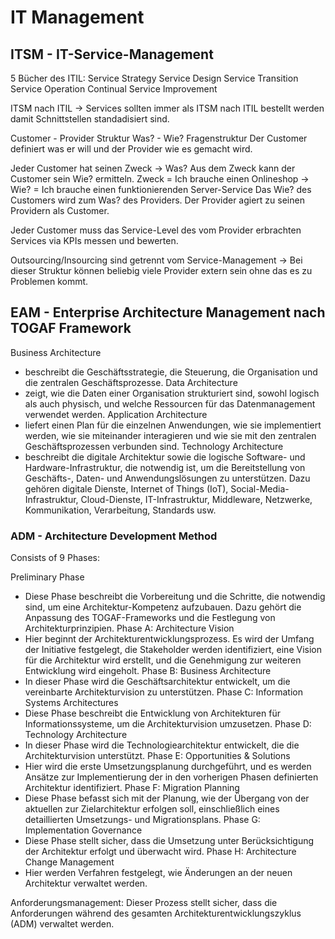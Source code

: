 # IT Management

## ITSM - IT-Service-Management

5 Bücher des ITIL:
Service Strategy
Service Design
Service Transition
Service Operation
Continual Service Improvement

ITSM nach ITIL -> Services sollten immer als ITSM nach ITIL bestellt werden damit Schnittstellen standadisiert sind.

Customer - Provider Struktur
Was? - Wie? Fragenstruktur
Der Customer definiert was er will und der Provider wie es gemacht wird.

Jeder Customer hat seinen Zweck -> Was?
Aus dem Zweck kann der Customer sein Wie? ermitteln. Zweck = Ich brauche einen Onlineshop -> Wie? = Ich brauche einen funktionierenden Server-Service
Das Wie? des Customers wird zum Was? des Providers.
Der Provider agiert zu seinen Providern als Customer.

Jeder Customer muss das Service-Level des vom Provider erbrachten Services via KPIs messen und bewerten.

Outsourcing/Insourcing sind getrennt vom Service-Management -> Bei dieser Struktur können beliebig viele Provider extern sein ohne das es zu Problemen kommt.

## EAM - Enterprise Architecture Management nach TOGAF Framework

Business Architecture
- beschreibt die Geschäftsstrategie, die Steuerung, die Organisation und die zentralen Geschäftsprozesse.
Data Architecture
- zeigt, wie die Daten einer Organisation strukturiert sind, sowohl logisch als auch physisch, und welche Ressourcen für das Datenmanagement verwendet werden.
Application Architecture
- liefert einen Plan für die einzelnen Anwendungen, wie sie implementiert werden, wie sie miteinander interagieren und wie sie mit den zentralen Geschäftsprozessen verbunden sind.
Technology Architecture
- beschreibt die digitale Architektur sowie die logische Software- und Hardware-Infrastruktur, die notwendig ist, um die Bereitstellung von Geschäfts-, Daten- und Anwendungslösungen zu unterstützen. Dazu gehören digitale Dienste, Internet of Things (IoT), Social-Media-Infrastruktur, Cloud-Dienste, IT-Infrastruktur, Middleware, Netzwerke, Kommunikation, Verarbeitung, Standards usw.

### ADM - Architecture Development Method

Consists of 9 Phases:

Preliminary Phase
- Diese Phase beschreibt die Vorbereitung und die Schritte, die notwendig sind, um eine Architektur-Kompetenz aufzubauen. Dazu gehört die Anpassung des TOGAF-Frameworks und die Festlegung von Architekturprinzipien.
Phase A: Architecture Vision
- Hier beginnt der Architekturentwicklungsprozess. Es wird der Umfang der Initiative festgelegt, die Stakeholder werden identifiziert, eine Vision für die Architektur wird erstellt, und die Genehmigung zur weiteren Entwicklung wird eingeholt.
Phase B: Business Architecture
- In dieser Phase wird die Geschäftsarchitektur entwickelt, um die vereinbarte Architekturvision zu unterstützen.
Phase C: Information Systems Architectures
- Diese Phase beschreibt die Entwicklung von Architekturen für Informationssysteme, um die Architekturvision umzusetzen.
Phase D: Technology Architecture
- In dieser Phase wird die Technologiearchitektur entwickelt, die die Architekturvision unterstützt.
Phase E: Opportunities & Solutions
- Hier wird die erste Umsetzungsplanung durchgeführt, und es werden Ansätze zur Implementierung der in den vorherigen Phasen definierten Architektur identifiziert.
Phase F: Migration Planning
- Diese Phase befasst sich mit der Planung, wie der Übergang von der aktuellen zur Zielarchitektur erfolgen soll, einschließlich eines detaillierten Umsetzungs- und Migrationsplans.
Phase G: Implementation Governance
- Diese Phase stellt sicher, dass die Umsetzung unter Berücksichtigung der Architektur erfolgt und überwacht wird.
Phase H: Architecture Change Management
- Hier werden Verfahren festgelegt, wie Änderungen an der neuen Architektur verwaltet werden.

Anforderungsmanagement: Dieser Prozess stellt sicher, dass die Anforderungen während des gesamten Architekturentwicklungszyklus (ADM) verwaltet werden.